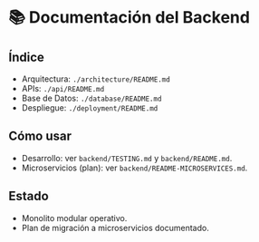 # 📚 Documentación del Backend

## Índice

- Arquitectura: `./architecture/README.md`
- APIs: `./api/README.md`
- Base de Datos: `./database/README.md`
- Despliegue: `./deployment/README.md`

## Cómo usar

- Desarrollo: ver `backend/TESTING.md` y `backend/README.md`.
- Microservicios (plan): ver `backend/README-MICROSERVICES.md`.

## Estado

- Monolito modular operativo.
- Plan de migración a microservicios documentado.
